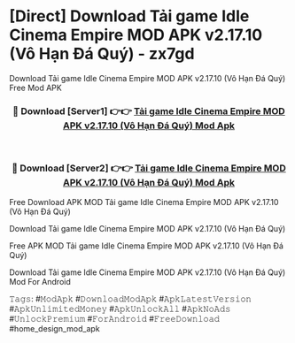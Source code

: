 # [Direct] Download Tải game Idle Cinema Empire MOD APK v2.17.10 (Vô Hạn Đá Quý) - zx7gd
Download Tải game Idle Cinema Empire MOD APK v2.17.10 (Vô Hạn Đá Quý) Free Mod APK

<div align="center">
<h3>🔴 Download [Server1] 👉👉 <a href="https://apk-comot.site?title=Tải_game_Idle_Cinema_Empire_MOD_APK_v2.17.10_(Vô_Hạn_Đá_Quý)">Tải game Idle Cinema Empire MOD APK v2.17.10 (Vô Hạn Đá Quý) Mod Apk</a></h3><br>

<h3>🔴 Download [Server2] 👉👉 <a href="https://apk-comot.site?title=Tải_game_Idle_Cinema_Empire_MOD_APK_v2.17.10_(Vô_Hạn_Đá_Quý)">Tải game Idle Cinema Empire MOD APK v2.17.10 (Vô Hạn Đá Quý) Mod Apk</a></h3>
</div>


Free Download APK MOD Tải game Idle Cinema Empire MOD APK v2.17.10 (Vô Hạn Đá Quý)

Download Tải game Idle Cinema Empire MOD APK v2.17.10 (Vô Hạn Đá Quý) 

Free APK MOD Tải game Idle Cinema Empire MOD APK v2.17.10 (Vô Hạn Đá Quý) 

Download Tải game Idle Cinema Empire MOD APK v2.17.10 (Vô Hạn Đá Quý) Mod For Android

𝚃𝚊𝚐𝚜: #𝙼𝚘𝚍𝙰𝚙𝚔 #𝙳𝚘𝚠𝚗𝚕𝚘𝚊𝚍𝙼𝚘𝚍𝙰𝚙𝚔 #𝙰𝚙𝚔𝙻𝚊𝚝𝚎𝚜𝚝𝚅𝚎𝚛𝚜𝚒𝚘𝚗 #𝙰𝚙𝚔𝚄𝚗𝚕𝚒𝚖𝚒𝚝𝚎𝚍𝙼𝚘𝚗𝚎𝚢 #𝙰𝚙𝚔𝚄𝚗𝚕𝚘𝚌𝚔𝙰𝚕𝚕 #𝙰𝚙𝚔𝙽𝚘𝙰𝚍𝚜 #𝚄𝚗𝚕𝚘𝚌𝚔𝙿𝚛𝚎𝚖𝚒𝚞𝚖 #𝙵𝚘𝚛𝙰𝚗𝚍𝚛𝚘𝚒𝚍 #𝙵𝚛𝚎𝚎𝙳𝚘𝚠𝚗𝚕𝚘𝚊𝚍 #home_design_mod_apk